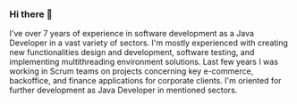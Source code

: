 ### Hi there 👋

I've over 7 years of experience in software development as a Java Developer in a vast variety of sectors. I'm mostly experienced with creating new functionalities design and development, software testing, and implementing multithreading environment solutions. Last few years I was working in Scrum teams on projects concerning key e-commerce, backoffice, and finance applications for corporate clients. I'm oriented for further development as Java Developer in mentioned sectors.

